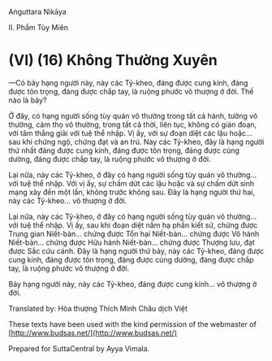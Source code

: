 Aṅguttara Nikāya

II. Phẩm Tùy Miên

# (VI) (16) Không Thường Xuyên

—Có bảy hạng người này, này các Tỷ-kheo, đáng được cung kính, đáng được tôn trọng, đáng được chắp tay, là ruộng phước vô thượng ở đời. Thế nào là bảy?

Ở đây, có hạng người sống tùy quán vô thường trong tất cả hành, tưởng vô thường, cảm thọ vô thường, trong tất cả thời, liên tục, không có gián đoạn, với tâm thắng giải với tuệ thể nhập. Vị ấy, với sự đoạn diệt các lậu hoặc... sau khi chứng ngộ, chứng đạt và an trú. Này các Tỷ-kheo, đây là hạng người thứ nhất đáng được cung kính, đáng được tôn trọng, đáng được cúng dường, đáng được chắp tay, là ruộng phước vô thượng ở đời.

Lại nữa, này các Tỷ-kheo, ở đây có hạng người sống tùy quán vô thường... với tuệ thể nhập. Với vị ấy, sự chấm dứt các lậu hoặc và sự chấm dứt sinh mạng xảy đến một lần, không trước không sau. Ðây là hạng người thứ hai, này các Tỷ-kheo... vô thượng ở đời.

Lại nữa, này các Tỷ-kheo, ở đây có hạng người sống tùy quán vô thường... với tuệ thể nhập. Vị ấy, sau khi đoạn diệt năm hạ phần kiết sử, chứng được Trung gian Niết-bàn... chứng được Tổn hại Niết-bàn... chứng được Vô hành Niết-bàn... chứng được Hữu hành Niết-bàn... chứng được Thượng lưu, đạt được Sắc cứu cánh. Ðây là hạng người thứ bảy, này các Tỷ-kheo, đáng được cung kính, đáng được tôn trọng, đáng được cúng dường, đáng được chắp tay, là ruộng phước vô thượng ở đời.

Bảy hạng người này, này các Tỷ-kheo, đáng được cung kính... vô thượng ở đời.

Translated by: Hòa thượng Thích Minh Châu dịch Việt

These texts have been used with the kind permission of the webmaster of [http://www.budsas.net/](http://www.budsas.net/)

Prepared for SuttaCentral by Ayya Vimala.